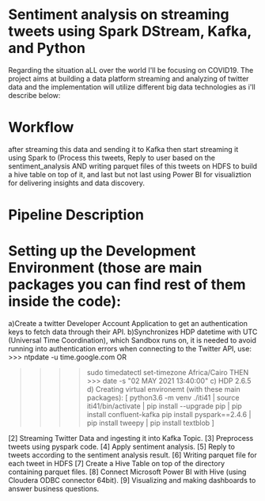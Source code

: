 # Sentiment analysis on streaming tweets using Spark DStream, Kafka, and Python
Regarding the situation aLL over the world I'll be focusing on COVID19.
The project aims at building a data platform streaming and analyzing of twitter data and the implementation will utilize different big data technologies as i'll describe below:

# Workflow
after streaming this data and sending it to Kafka then start streaming it using Spark to (Process this tweets, Reply to user based on the sentiment_analysis AND writing parquet files of this tweets on HDFS to build a hive table on top of it, and last but not last using Power BI for visualiztion for delivering insights and data discovery.

# Pipeline Description

# Setting up the Development Environment (those are main packages you can find rest of them inside the code):
  a)Create a twitter Developer Account Application to get an authentication keys to fetch data through their API.
  b)Synchronizes HDP datetime with UTC (Universal Time Coordination), which Sandbox runs on, it is needed to avoid running into authentication errors when connecting to the Twitter API, use: >>> ntpdate -u time.google.com 
  OR 
  >>>> sudo timedatectl set-timezone Africa/Cairo 
  >>>> THEN >>> date -s "02 MAY 2021 13:40:00"
  c) HDP 2.6.5
  d) Creating virtual environemt (with these main packages):
    [ python3.6 -m venv ./iti41 | source iti41/bin/activate | pip install --upgrade pip | pip install confluent-kafka 
     pip install pyspark==2.4.6 | pip install tweepy | pip install textblob ]
    
[2] Streaming Twitter Data and ingesting it into Kafka Topic.
[3] Preprocess tweets using pyspark code.
[4] Apply sentiment analysis.
[5] Reply to tweets according to the sentiment analysis result.
[6] Writing parquet file for each tweet in HDFS
[7] Create a Hive Table on top of the directory containing parquet files.
[8] Connect Microsoft Power BI with Hive (using Cloudera ODBC connector 64bit).
[9] Visualizing and making dashboards to answer business questions.
